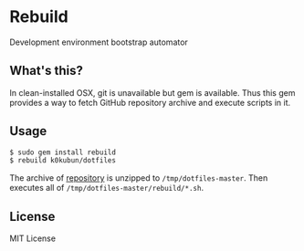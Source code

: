 # Rebuild

Development environment bootstrap automator

## What's this?

In clean-installed OSX, git is unavailable but gem is available.
Thus this gem provides a way to fetch GitHub repository archive and execute scripts in it.

## Usage

```bash
$ sudo gem install rebuild
$ rebuild k0kubun/dotfiles
```

The archive of [repository](https://github.com/k0kubun/dotfiles) is unzipped to `/tmp/dotfiles-master`.
Then executes all of `/tmp/dotfiles-master/rebuild/*.sh`.

## License

MIT License
